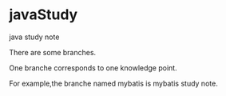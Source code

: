# javaStudy
java study note

There are some branches.

One branche corresponds to one knowledge point.

For example,the branche named mybatis is mybatis study note.
